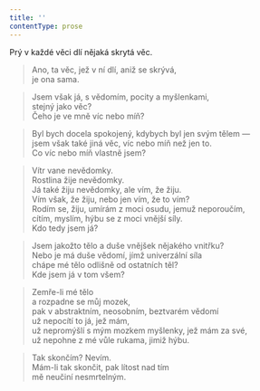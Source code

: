 ```yaml
---
title: ''
contentType: prose
---
```


Prý v každé věci dlí nějaká skrytá věc.

> Ano, ta věc, jež v ní dlí, aniž se skrývá,  
> je ona sama.

> Jsem však já, s vědomím, pocity a myšlenkami,  
> stejný jako věc?  
> Čeho je ve mně víc nebo míň?

> Byl bych docela spokojený, kdybych byl jen svým tělem —  
> jsem však také jiná věc, víc nebo míň než jen to.  
> Co víc nebo míň vlastně jsem?

> Vítr vane nevědomky.  
> Rostlina žije nevědomky.  
> Já také žiju nevědomky, ale vím, že žiju.  
> Vím však, že žiju, nebo jen vím, že to vím?  
> Rodím se, žiju, umírám z moci osudu, jemuž neporoučím,  
> cítím, myslím, hýbu se z moci vnější síly.  
> Kdo tedy jsem já?

> Jsem jakožto tělo a duše vnějšek nějakého vnitřku?  
> Nebo je má duše vědomí, jímž univerzální síla  
> chápe mé tělo odlišně od ostatních těl?  
> Kde jsem já v tom všem?

> Zemře-li mé tělo  
> a rozpadne se můj mozek,  
> pak v abstraktním, neosobním, beztvarém vědomí  
> už nepocítí to já, jež mám,  
> už nepromýšlí s mým mozkem myšlenky, jež mám za své,  
> už nepohne z mé vůle rukama, jimiž hýbu.

> Tak skončím? Nevím.  
> Mám-li tak skončit, pak lítost nad tím  
> mě neučiní nesmrtelným.

